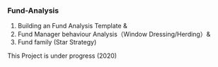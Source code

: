 ### Fund-Analysis
1. Building an Fund Analysis Template &amp; 
2. Fund Manager behaviour Analysis（Window Dressing/Herding）&amp; 
3. Fund family (Star Strategy)

This Project is under progress (2020)




